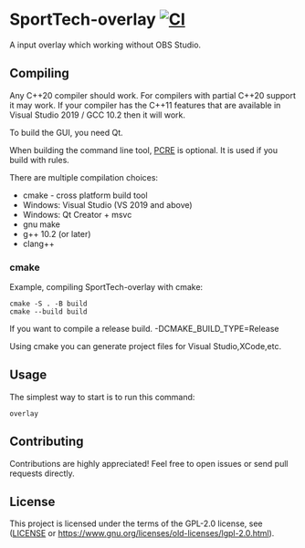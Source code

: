 # SportTech-overlay [![CI](https://github.com/vnepogodin/SportTech-overlay/workflows/CI/badge.svg)](https://github.com/vnepogodin/SportTech-overlay/actions/workflows/ci.yml)

A input overlay which working without OBS Studio.

## Compiling

Any C++20 compiler should work. For compilers with partial C++20 support it may work. If your compiler has the C++11 features that are available in Visual Studio 2019 / GCC 10.2 then it will work.

To build the GUI, you need Qt.

When building the command line tool, [PCRE](http://www.pcre.org/) is optional. It is used if you build with rules.

There are multiple compilation choices:
* cmake - cross platform build tool
* Windows: Visual Studio (VS 2019 and above)
* Windows: Qt Creator + msvc
* gnu make
* g++ 10.2 (or later)
* clang++

### cmake

Example, compiling SportTech-overlay with cmake:

```shell
cmake -S . -B build
cmake --build build
```

If you want to compile a release build.
-DCMAKE_BUILD_TYPE=Release

Using cmake you can generate project files for Visual Studio,XCode,etc.

## Usage

The simplest way to start is to run this command:

```shell
overlay
```

## Contributing

Contributions are highly appreciated! Feel free to open issues or send pull requests directly.

## License

This project is licensed under the terms of the GPL-2.0 license, see ([LICENSE](LICENSE) or https://www.gnu.org/licenses/old-licenses/lgpl-2.0.html).
